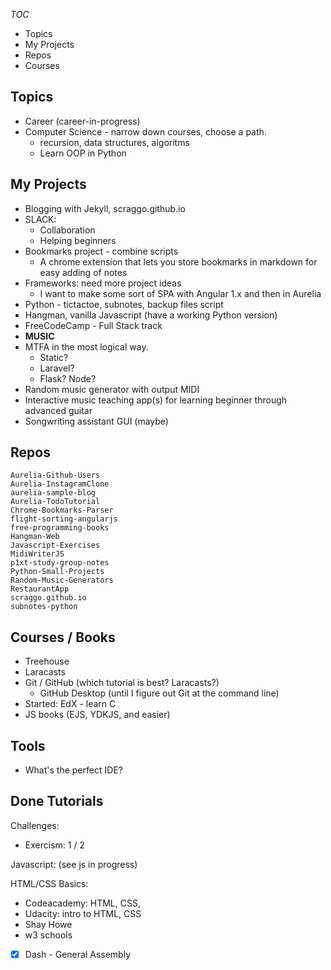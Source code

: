 *TOC*
- Topics
- My Projects
- Repos
- Courses

## Topics
- Career (career-in-progress)
- Computer Science - narrow down courses, choose a path.
  - recursion, data structures, algoritms
  - Learn OOP in Python

## My Projects
- Blogging with Jekyll, scraggo.github.io
- SLACK:
  -	Collaboration
  -	Helping beginners
- Bookmarks project - combine scripts
  - A chrome extension that lets you store bookmarks in markdown for easy adding of notes
- Frameworks: need more project ideas
  - I want to make some sort of SPA with Angular 1.x and then in Aurelia 
- Python - tictactoe, subnotes, backup files script
- Hangman, vanilla Javascript (have a working Python version)
- FreeCodeCamp - Full Stack track
- **MUSIC**
- MTFA in the most logical way.
  - Static?
  - Laravel?
  - Flask? Node?
- Random music generator with output MIDI
- Interactive music teaching app(s) for learning beginner through advanced guitar
- Songwriting assistant GUI (maybe)

## Repos
```
Aurelia-Github-Users
Aurelia-InstagramClone
aurelia-sample-blog
Aurelia-TodoTutorial
Chrome-Bookmarks-Parser
flight-sorting-angularjs
free-programming-books
Hangman-Web
Javascript-Exercises
MidiWriterJS
p1xt-study-group-notes
Python-Small-Projects
Random-Music-Generators
RestaurantApp
scraggo.github.io
subnotes-python
```

## Courses / Books
- Treehouse
- Laracasts
- Git / GitHub (which tutorial is best? Laracasts?)
  - GitHub Desktop (until I figure out Git at the command line)
- Started: EdX - learn C
- JS books (EJS, YDKJS, and easier)

## Tools
- What's the perfect IDE?

## Done Tutorials

Challenges:
- Exercism: 1 / 2

Javascript: (see js in progress)

HTML/CSS Basics:
- Codeacademy: HTML, CSS, 
- Udacity: intro to HTML, CSS
- Shay Howe
- w3 schools
- [X] Dash - General Assembly
